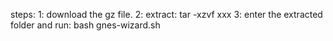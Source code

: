 steps:
1: download the gz file.
2: extract: tar -xzvf xxx
3: enter the extracted folder and run: bash gnes-wizard.sh
